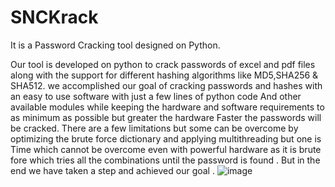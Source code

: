 # SNCKrack
It is a Password Cracking tool designed on Python.

Our tool is developed on python to crack passwords of excel and pdf files along with the support for different hashing algorithms like MD5,SHA256 & SHA512. we accomplished our goal of cracking passwords and hashes with an easy to use software  with just a few lines of python code 
And other available modules while keeping the hardware and software requirements to as minimum as possible but greater the hardware Faster the passwords will be cracked.
There are a few limitations but some can be overcome by optimizing the brute force dictionary and applying multithreading but one is Time which cannot be overcome  even  with powerful hardware as it is brute fore which tries all the combinations until the password is found . But in the end we have taken a step and achieved our goal .
![image](https://github.com/cyberworlds3c/SNCKrack/assets/89407742/c58d3cd8-d9bb-489f-a7c9-f5c969a1347b)

